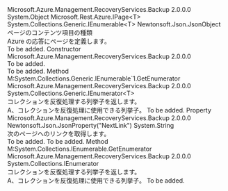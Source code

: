 <Type Name="Page2&lt;T&gt;" FullName="Microsoft.Azure.Management.RecoveryServices.Backup.Models.Page2&lt;T&gt;">
  <TypeSignature Language="C#" Value="public class Page2&lt;T&gt; : Microsoft.Rest.Azure.IPage&lt;T&gt;, System.Collections.Generic.IEnumerable&lt;T&gt;" />
  <TypeSignature Language="ILAsm" Value=".class public auto ansi beforefieldinit Page2`1&lt;T&gt; extends System.Object implements class Microsoft.Rest.Azure.IPage`1&lt;!T&gt;, class System.Collections.Generic.IEnumerable`1&lt;!T&gt;, class System.Collections.IEnumerable" />
  <TypeSignature Language="DocId" Value="T:Microsoft.Azure.Management.RecoveryServices.Backup.Models.Page2`1" />
  <TypeSignature Language="VB.NET" Value="Public Class Page2(Of T)&#xA;Implements IEnumerable(Of T), IPage(Of T)" />
  <TypeSignature Language="F#" Value="type Page2&lt;'T&gt; = class&#xA;    interface IPage&lt;'T&gt;&#xA;    interface seq&lt;'T&gt;&#xA;    interface IEnumerable" />
  <AssemblyInfo>
    <AssemblyName>Microsoft.Azure.Management.RecoveryServices.Backup</AssemblyName>
    <AssemblyVersion>2.0.0.0</AssemblyVersion>
  </AssemblyInfo>
  <TypeParameters>
    <TypeParameter Name="T" />
  </TypeParameters>
  <Base>
    <BaseTypeName>System.Object</BaseTypeName>
  </Base>
  <Interfaces>
    <Interface>
      <InterfaceName>Microsoft.Rest.Azure.IPage&lt;T&gt;</InterfaceName>
    </Interface>
    <Interface>
      <InterfaceName>System.Collections.Generic.IEnumerable&lt;T&gt;</InterfaceName>
    </Interface>
  </Interfaces>
  <Attributes>
    <Attribute>
      <AttributeName>Newtonsoft.Json.JsonObject</AttributeName>
    </Attribute>
  </Attributes>
  <Docs>
    <typeparam name="T">ページのコンテンツ項目の種類</typeparam>
    <summary>
            Azure の応答にページを定義します。
            </summary>
    <remarks>To be added.</remarks>
  </Docs>
  <Members>
    <Member MemberName=".ctor">
      <MemberSignature Language="C#" Value="public Page2 ();" />
      <MemberSignature Language="ILAsm" Value=".method public hidebysig specialname rtspecialname instance void .ctor() cil managed" />
      <MemberSignature Language="DocId" Value="M:Microsoft.Azure.Management.RecoveryServices.Backup.Models.Page2`1.#ctor" />
      <MemberSignature Language="VB.NET" Value="Public Sub New ()" />
      <MemberType>Constructor</MemberType>
      <AssemblyInfo>
        <AssemblyName>Microsoft.Azure.Management.RecoveryServices.Backup</AssemblyName>
        <AssemblyVersion>2.0.0.0</AssemblyVersion>
      </AssemblyInfo>
      <Parameters />
      <Docs>
        <summary>To be added.</summary>
        <remarks>To be added.</remarks>
      </Docs>
    </Member>
    <Member MemberName="GetEnumerator">
      <MemberSignature Language="C#" Value="public System.Collections.Generic.IEnumerator&lt;T&gt; GetEnumerator ();" />
      <MemberSignature Language="ILAsm" Value=".method public hidebysig newslot virtual instance class System.Collections.Generic.IEnumerator`1&lt;!T&gt; GetEnumerator() cil managed" />
      <MemberSignature Language="DocId" Value="M:Microsoft.Azure.Management.RecoveryServices.Backup.Models.Page2`1.GetEnumerator" />
      <MemberSignature Language="VB.NET" Value="Public Function GetEnumerator () As IEnumerator(Of T)" />
      <MemberSignature Language="F#" Value="abstract member GetEnumerator : unit -&gt; System.Collections.Generic.IEnumerator&lt;'T&gt;&#xA;override this.GetEnumerator : unit -&gt; System.Collections.Generic.IEnumerator&lt;'T&gt;" Usage="page2.GetEnumerator " />
      <MemberType>Method</MemberType>
      <Implements>
        <InterfaceMember>M:System.Collections.Generic.IEnumerable`1.GetEnumerator</InterfaceMember>
      </Implements>
      <AssemblyInfo>
        <AssemblyName>Microsoft.Azure.Management.RecoveryServices.Backup</AssemblyName>
        <AssemblyVersion>2.0.0.0</AssemblyVersion>
      </AssemblyInfo>
      <ReturnValue>
        <ReturnType>System.Collections.Generic.IEnumerator&lt;T&gt;</ReturnType>
      </ReturnValue>
      <Parameters />
      <Docs>
        <summary>
            コレクションを反復処理する列挙子を返します。
            </summary>
        <returns>A、コレクションを反復処理に使用できる列挙子。</returns>
        <remarks>To be added.</remarks>
      </Docs>
    </Member>
    <Member MemberName="NextPageLink">
      <MemberSignature Language="C#" Value="public string NextPageLink { get; }" />
      <MemberSignature Language="ILAsm" Value=".property instance string NextPageLink" />
      <MemberSignature Language="DocId" Value="P:Microsoft.Azure.Management.RecoveryServices.Backup.Models.Page2`1.NextPageLink" />
      <MemberSignature Language="VB.NET" Value="Public ReadOnly Property NextPageLink As String" />
      <MemberSignature Language="F#" Value="member this.NextPageLink : string" Usage="Microsoft.Azure.Management.RecoveryServices.Backup.Models.Page2&lt;'T&gt;.NextPageLink" />
      <MemberType>Property</MemberType>
      <AssemblyInfo>
        <AssemblyName>Microsoft.Azure.Management.RecoveryServices.Backup</AssemblyName>
        <AssemblyVersion>2.0.0.0</AssemblyVersion>
      </AssemblyInfo>
      <Attributes>
        <Attribute>
          <AttributeName>Newtonsoft.Json.JsonProperty("NextLink")</AttributeName>
        </Attribute>
      </Attributes>
      <ReturnValue>
        <ReturnType>System.String</ReturnType>
      </ReturnValue>
      <Docs>
        <summary>
            次のページへのリンクを取得します。
            </summary>
        <value>To be added.</value>
        <remarks>To be added.</remarks>
      </Docs>
    </Member>
    <Member MemberName="System.Collections.IEnumerable.GetEnumerator">
      <MemberSignature Language="C#" Value="System.Collections.IEnumerator IEnumerable.GetEnumerator ();" />
      <MemberSignature Language="ILAsm" Value=".method hidebysig newslot virtual instance class System.Collections.IEnumerator System.Collections.IEnumerable.GetEnumerator() cil managed" />
      <MemberSignature Language="DocId" Value="M:Microsoft.Azure.Management.RecoveryServices.Backup.Models.Page2`1.System#Collections#IEnumerable#GetEnumerator" />
      <MemberSignature Language="VB.NET" Value="Function GetEnumerator () As IEnumerator Implements IEnumerable.GetEnumerator" />
      <MemberType>Method</MemberType>
      <Implements>
        <InterfaceMember>M:System.Collections.IEnumerable.GetEnumerator</InterfaceMember>
      </Implements>
      <AssemblyInfo>
        <AssemblyName>Microsoft.Azure.Management.RecoveryServices.Backup</AssemblyName>
        <AssemblyVersion>2.0.0.0</AssemblyVersion>
      </AssemblyInfo>
      <ReturnValue>
        <ReturnType>System.Collections.IEnumerator</ReturnType>
      </ReturnValue>
      <Parameters />
      <Docs>
        <summary>
            コレクションを反復処理する列挙子を返します。
            </summary>
        <returns>A、コレクションを反復処理に使用できる列挙子。</returns>
        <remarks>To be added.</remarks>
      </Docs>
    </Member>
  </Members>
</Type>